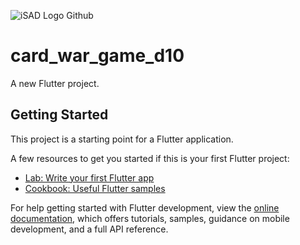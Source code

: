 ![iSAD Logo Github](https://github.com/sirx2713/Learning-Swift/assets/122817303/a4d6cff4-2056-45bd-a965-47382fe68eb3)
# card_war_game_d10

A new Flutter project.

## Getting Started

This project is a starting point for a Flutter application.

A few resources to get you started if this is your first Flutter project:

- [Lab: Write your first Flutter app](https://docs.flutter.dev/get-started/codelab)
- [Cookbook: Useful Flutter samples](https://docs.flutter.dev/cookbook)

For help getting started with Flutter development, view the
[online documentation](https://docs.flutter.dev/), which offers tutorials,
samples, guidance on mobile development, and a full API reference.
